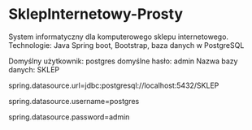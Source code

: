 # SklepInternetowy-Prosty
System informatyczny dla komputerowego sklepu internetowego. 
Technologie: Java Spring boot, Bootstrap, baza danych w PostgreSQL

Domyślny użytkownik: postgres
domyślne hasło: admin
Nazwa bazy danych: SKLEP

spring.datasource.url=jdbc:postgresql://localhost:5432/SKLEP

spring.datasource.username=postgres

spring.datasource.password=admin
